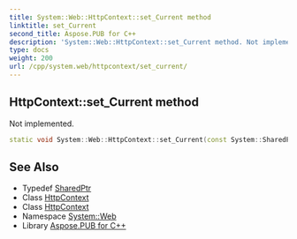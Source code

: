 ```yaml
---
title: System::Web::HttpContext::set_Current method
linktitle: set_Current
second_title: Aspose.PUB for C++
description: 'System::Web::HttpContext::set_Current method. Not implemented in C++.'
type: docs
weight: 200
url: /cpp/system.web/httpcontext/set_current/
---
```

## HttpContext::set_Current method


Not implemented.

```cpp
static void System::Web::HttpContext::set_Current(const System::SharedPtr<HttpContext> &context)
```

## See Also

* Typedef [SharedPtr](../../../system/sharedptr/)
* Class [HttpContext](../)
* Class [HttpContext](../)
* Namespace [System::Web](../../)
* Library [Aspose.PUB for C++](../../../)
